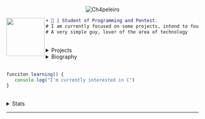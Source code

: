 <p align="center">
<img src="https://komarev.com/ghpvc/?username=ch4peleiro&color=0dc900" alt="Ch4peleiro" />
</p>

<img align="left" width="100" height="100" src="http://pixelartmaker-data-78746291193.nyc3.digitaloceanspaces.com/image/f1dd5233ac80be4.png">
  
```diff
+ 📄 | Student of Programming and Pentest.
# I am currently focused on some projects, intend to found a network of tools.
# A very simple guy, lover of the area of ​​technology
```
<br>

<details>
  <summary>Projects</summary>
  
| Projects | Tags |
| --- | --- |
| [**Seraph Network**](https://github.com/Seraph-Network) | <img src="https://lh3.googleusercontent.com/proxy/IWTILYnCSki9P_mriS0kUHRl93l4SQLKv8tu7YkYvklfD-TH8mLLRzMi00b2mNI8LifpN_gyO9bX5A0ulQt06PzWbKyysNY_" height="30px" width="30px"/>| 
  
</details>

<details> 
  <summary>Biography</summary>
  
  [![Youtube Badge](https://img.shields.io/badge/-Loney-fc0303?style=flat-square&labelColor=fc0303&logo=youtube&logoColor=black&link=https://www.youtube.com/channel/UCP_qe9V1DLBedYBd4kMg4vg)](https://www.youtube.com/channel/UCP_qe9V1DLBedYBd4kMg4vg)   [![Discord Badge](https://img.shields.io/badge/-Ch4p3l31r0-006aff?style=flat-square&labelColor=006aff&logo=discord&logoColor=white&link=https://discord.com/users/841365008704339989)](https://discord.com/users/841365008704339989)
  [![Gmail Badge](https://img.shields.io/badge/-ch4p3l31r0.ofc@gmail.com-ffffff?style=flat-square&logo=Gmail&logoColor=black&link=mailto:ch4p3l31r0.ofc@gmail.com)](mailto:ch4p3l31r0.ofc@gmail.com)
---
  > 💬 | Of course, it is not mandatory to follow me. Call me on Discord! Let's talk!
  <br>

```I
+ 🌎 Come talk to me!
! 🧠 Can you imagine what we're going to talk about?
@@App: Discord@@
```
  
  <img src="https://media.discordapp.net/attachments/842484757438136335/845698045673078784/unknown.png?width=960&height=152">
  
</details>
<br>

```javascript
funciton learning() {
   console.log("I'm currently interested in C")
}
```
<br>

<details>
  <summary>Stats</summary>
  </p>
<p align="center"> My GitHub status information.
</p>
 
<a href="https://github.com/ch4peleiro"><img src="https://github-readme-stats.vercel.app/api?username=ch4peleiro&include_all_commits=true&count_private=true&show_icons=true&line_height=20&title_color=fff&icon_color=fff&text_color=fff&bg_color=0,0dcc00,000000"> <img src="https://github-readme-stats.vercel.app/api/top-langs/?username=ch4peleiro&title_color=fff&text_color=fff&bg_color=0,0dcc00,000000"> 
</details>

---

  
  
